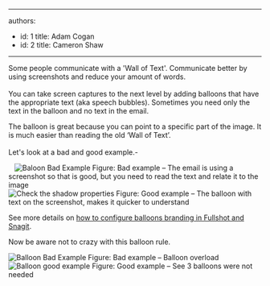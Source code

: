 

---
authors:
  - id: 1
    title: Adam Cogan
  - id: 2
    title: Cameron Shaw
---




<span class='intro'> <p>Some people communicate with a&#160;'Wall of Text'. Communicate better by using screenshots and reduce your amount of words. <br><br>You can take screen captures to the next level by adding balloons that have the appropriate text (aka speech bubbles).&#160;Sometimes you need only the text in the balloon and no text in the email.</p>
<p>The balloon is great because you can point to a specific part of the image. It is much easier than reading the old ‘Wall of Text’.<br><br>Let's look at a bad and good example.- </p> </span>

&#160;&#160; 
<img src="/Communication/RulesToBetterEmail/PublishingImages/BalloonBadExample.jpg" alt="Baloon Bad Example" class="ms-rteCustom-ImageArea" /> <span class="ms-rteCustom-FigureBad">Figure&#58; Bad example – The email is using a screenshot so that is good, but you need to read the text and relate it to the image</span><br>
<img src="/Communication/RulesToBetterEmail/PublishingImages/BalloonGoodExample.jpg" alt="Check the shadow properties" class="ms-rteCustom-ImageArea" />
<span class="ms-rteCustom-FigureGood">Figure&#58; Good example – The balloon with text on the screenshot, makes it quicker to understand</span> 
<p>See more details on <a href="/Communication/RulesToBetterEmail/Pages/HowToConfigureBalloonBranding.aspx">how to configure balloons branding in Fullshot and Snagit</a>.<br><span class="ms-rteCustom-FigureNormal"></span><span class="ms-rteCustom-FigureNormal"></span></p>
<p>Now be aware not to crazy with this balloon rule.</p>
<img src="/Communication/RulesToBetterEmail/PublishingImages/Balloon-overload.jpg" alt="Balloon Bad Example" class="ms-rteCustom-ImageArea" /> <span class="ms-rteCustom-FigureBad">Figure&#58; Bad example – Balloon overload</span><br>
<img src="/Communication/RulesToBetterEmail/PublishingImages/Balloon-not-needed.jpg" alt="Balloon good example" class="ms-rteCustom-ImageArea" />
<span class="ms-rteCustom-FigureGood">Figure&#58; Good example – See 3 balloons were not needed </span> 





